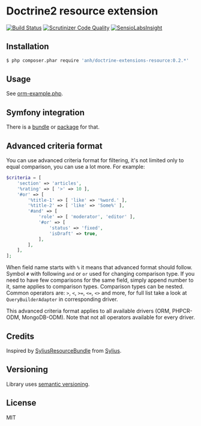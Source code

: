 # Doctrine2 resource extension

[![Build Status](https://travis-ci.org/hilobok/doctrine-extensions-resource.svg?branch=master)](https://travis-ci.org/hilobok/doctrine-extensions-resource) [![Scrutinizer Code Quality](https://scrutinizer-ci.com/g/hilobok/doctrine-extensions-resource/badges/quality-score.png?b=master)](https://scrutinizer-ci.com/g/hilobok/doctrine-extensions-resource/?branch=master) [![SensioLabsInsight](https://insight.sensiolabs.com/projects/f28bcb37-fdb1-4ec9-85b9-d9079d05552d/mini.png)](https://insight.sensiolabs.com/projects/f28bcb37-fdb1-4ec9-85b9-d9079d05552d)

## Installation
```bash
$ php composer.phar require 'anh/doctrine-extensions-resource:0.2.*'
```
## Usage
See [orm-example.php](https://github.com/hilobok/doctrine-extensions-resource/blob/master/orm-example.php).

## Symfony integration
There is a [bundle](https://github.com/hilobok/AnhDoctrineResourceBundle) or [package](https://packagist.org/packages/anh/doctrine-resource-bundle) for that.

## Advanced criteria format
You can use advanced criteria format for filtering, it's not limited only to equal comparison, you can use a lot more. For example:

```php
$criteria = [
    'section' => 'articles',
    '%rating' => [ '>' => 10 ],
    '#or' => [
        '%title-1' => [ 'like' => '%word.' ],
        '%title-2' => [ 'like' => 'Some%' ],
        '#and' => [
            'role' => [ 'moderator', 'editor' ],
            '#or' => [
                'status' => 'fixed',
                'isDraft' => true,
            ],
        ],
    ],
];
```

When field name starts with `%` it means that advanced format should follow. Symbol `#` with following `and` or `or` used for changing comparison type.
If you need to have few comparisons for the same field, simply append number to it, same applies to comparison types. Comparison types can be nested.
Common operators are: `>`, `<`, `>=`, `<=`, `<>` and more, for full list take a look at `QueryBuilderAdapter` in corresponding driver.

This advanced criteria format applies to all available drivers (ORM, PHPCR-ODM, MongoDB-ODM). Note that not all operators available for every driver.

## Credits
Inspired by [SyliusResourceBundle](https://github.com/Sylius/SyliusResourceBundle) from [Sylius](http://sylius.org).

## Versioning
Library uses [semantic versioning](http://semver.org/).

## License
MIT
